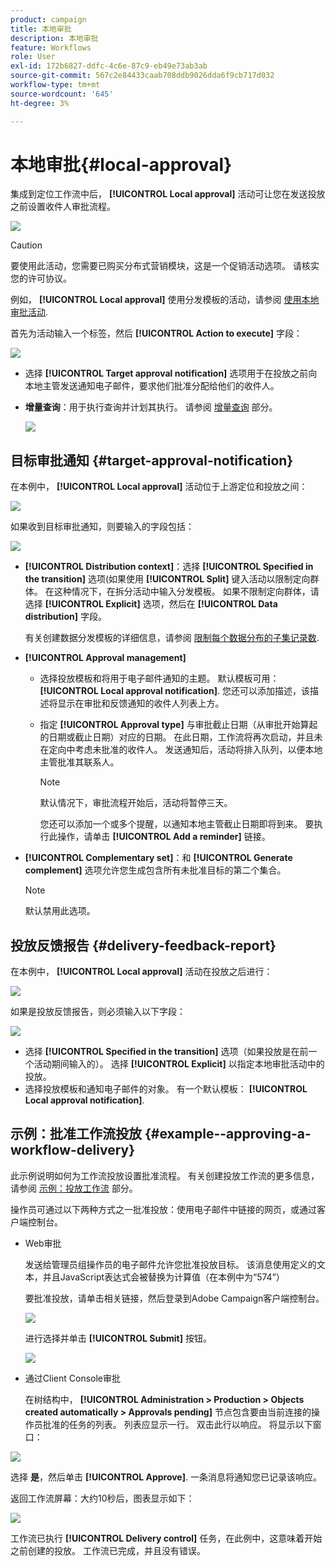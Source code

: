 ```yaml
---
product: campaign
title: 本地审批
description: 本地审批
feature: Workflows
role: User
exl-id: 172b6827-ddfc-4c6e-87c9-eb49e73ab3ab
source-git-commit: 567c2e84433caab708ddb9026dda6f9cb717d032
workflow-type: tm+mt
source-wordcount: '645'
ht-degree: 3%

---
```


# 本地审批{#local-approval}

集成到定位工作流中后， **[!UICONTROL Local approval]** 活动可让您在发送投放之前设置收件人审批流程。

![](assets/local_validation_0.png)

>[!CAUTION]
>
>要使用此活动，您需要已购买分布式营销模块，这是一个促销活动选项。 请核实您的许可协议。

例如， **[!UICONTROL Local approval]** 使用分发模板的活动，请参阅 [使用本地审批活动](local-approval-activity.md).

首先为活动输入一个标签，然后 **[!UICONTROL Action to execute]** 字段：

![](assets/local_validation_1.png)

* 选择 **[!UICONTROL Target approval notification]** 选项用于在投放之前向本地主管发送通知电子邮件，要求他们批准分配给他们的收件人。

* **增量查询**：用于执行查询并计划其执行。 请参阅 [增量查询](incremental-query.md) 部分。

  ![](assets/local_validation_intro_3.png)

## 目标审批通知 {#target-approval-notification}

在本例中， **[!UICONTROL Local approval]** 活动位于上游定位和投放之间：

![](assets/local_validation_2.png)

如果收到目标审批通知，则要输入的字段包括：

![](assets/local_validation_3.png)

* **[!UICONTROL Distribution context]**：选择 **[!UICONTROL Specified in the transition]** 选项(如果使用 **[!UICONTROL Split]** 键入活动以限制定向群体。 在这种情况下，在拆分活动中输入分发模板。 如果不限制定向群体，请选择 **[!UICONTROL Explicit]** 选项，然后在 **[!UICONTROL Data distribution]** 字段。

  有关创建数据分发模板的详细信息，请参阅 [限制每个数据分布的子集记录数](split.md#limiting-the-number-of-subset-records-per-data-distribution).

* **[!UICONTROL Approval management]**

   * 选择投放模板和将用于电子邮件通知的主题。 默认模板可用： **[!UICONTROL Local approval notification]**. 您还可以添加描述，该描述将显示在审批和反馈通知的收件人列表上方。
   * 指定 **[!UICONTROL Approval type]** 与审批截止日期（从审批开始算起的日期或截止日期）对应的日期。 在此日期，工作流将再次启动，并且未在定向中考虑未批准的收件人。 发送通知后，活动将排入队列，以便本地主管批准其联系人。

     >[!NOTE]
     >
     >默认情况下，审批流程开始后，活动将暂停三天。

     您还可以添加一个或多个提醒，以通知本地主管截止日期即将到来。 要执行此操作，请单击 **[!UICONTROL Add a reminder]** 链接。

* **[!UICONTROL Complementary set]**：和 **[!UICONTROL Generate complement]** 选项允许您生成包含所有未批准目标的第二个集合。

  >[!NOTE]
  >
  >默认禁用此选项。

## 投放反馈报告 {#delivery-feedback-report}

在本例中， **[!UICONTROL Local approval]** 活动在投放之后进行：

![](assets/local_validation_4.png)

如果是投放反馈报告，则必须输入以下字段：

![](assets/local_validation_workflow_4.png)

* 选择 **[!UICONTROL Specified in the transition]** 选项（如果投放是在前一个活动期间输入的）。 选择 **[!UICONTROL Explicit]** 以指定本地审批活动中的投放。
* 选择投放模板和通知电子邮件的对象。 有一个默认模板： **[!UICONTROL Local approval notification]**.

## 示例：批准工作流投放 {#example--approving-a-workflow-delivery}

此示例说明如何为工作流投放设置批准流程。 有关创建投放工作流的更多信息，请参阅 [示例：投放工作流](delivery.md#example--delivery-workflow) 部分。

操作员可通过以下两种方式之一批准投放：使用电子邮件中链接的网页，或通过客户端控制台。

* Web审批

  发送给管理员组操作员的电子邮件允许您批准投放目标。 该消息使用定义的文本，并且JavaScript表达式会被替换为计算值（在本例中为“574”）

  要批准投放，请单击相关链接，然后登录到Adobe Campaign客户端控制台。

  ![](assets/new-workflow-valid-webaccess.png)

  进行选择并单击 **[!UICONTROL Submit]** 按钮。

  ![](assets/new-workflow-valid-webaccess-confirm.png)

* 通过Client Console审批

  在树结构中， **[!UICONTROL Administration > Production > Objects created automatically > Approvals pending]** 节点包含要由当前连接的操作员批准的任务的列表。 列表应显示一行。 双击此行以响应。 将显示以下窗口：

![](assets/new-workflow-7.png)

选择 **是**，然后单击 **[!UICONTROL Approve]**. 一条消息将通知您已记录该响应。

返回工作流屏幕：大约10秒后，图表显示如下：

![](assets/new-workflow-8.png)

工作流已执行 **[!UICONTROL Delivery control]** 任务，在此例中，这意味着开始之前创建的投放。 工作流已完成，并且没有错误。
